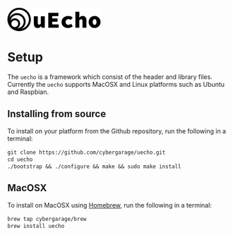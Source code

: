 ![logo](img/logo.png)

# Setup

The `uecho` is a framework which consist of the header and library files. Currently the `uecho` supports MacOSX and Linux platforms such as Ubuntu and Raspbian.

## Installing from source

To install on your platform from the Github repository, run the following in a terminal:

```
git clone https://github.com/cybergarage/uecho.git
cd uecho
./bootstrap && ./configure && make && sudo make install
```

## MacOSX

To install on MacOSX using [Homebrew](http://brew.sh), run the following in a terminal:

```
brew tap cybergarage/brew
brew install uecho
```
